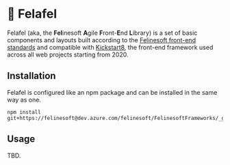 # 🧆 Felafel

Felafel (aka, the **Fel**inesoft **A**gile **F**ront-**E**nd **L**ibrary) is a set of basic components and layouts built according to the [Felinesoft front-end standards](http://querkmachine.github.io/FSFrontEndDocs/) and compatible with [Kickstart8](https://github.com/querkmachine/kickstart8), the front-end framework used across all web projects starting from 2020.

## Installation

Felafel is configured like an npm package and can be installed in the same way as one.

```
npm install git+https://felinesoft@dev.azure.com/felinesoft/FelinesoftFrameworks/_git/FELAFEL
```

## Usage

TBD.
